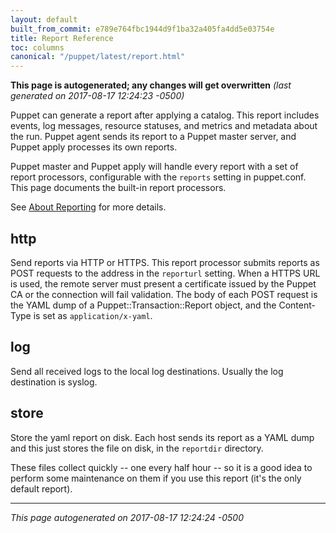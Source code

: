 ```yaml
---
layout: default
built_from_commit: e789e764fbc1944d9f1ba32a405fa4dd5e03754e
title: Report Reference
toc: columns
canonical: "/puppet/latest/report.html"
---
```






**This page is autogenerated; any changes will get overwritten** *(last generated on 2017-08-17 12:24:23 -0500)*


Puppet can generate a report after applying a catalog. This report includes
events, log messages, resource statuses, and metrics and metadata about the run.
Puppet agent sends its report to a Puppet master server, and Puppet apply
processes its own reports.

Puppet master and Puppet apply will handle every report with a set of report
processors, configurable with the `reports` setting in puppet.conf. This page
documents the built-in report processors.

See [About Reporting](https://docs.puppetlabs.com/puppet/latest/reference/reporting_about.html)
for more details.

http
----
Send reports via HTTP or HTTPS. This report processor submits reports as
POST requests to the address in the `reporturl` setting. When a HTTPS URL
is used, the remote server must present a certificate issued by the Puppet
CA or the connection will fail validation. The body of each POST request
is the YAML dump of a Puppet::Transaction::Report object, and the
Content-Type is set as `application/x-yaml`.

log
---
Send all received logs to the local log destinations.  Usually
the log destination is syslog.

store
-----
Store the yaml report on disk.  Each host sends its report as a YAML dump
and this just stores the file on disk, in the `reportdir` directory.

These files collect quickly -- one every half hour -- so it is a good idea
to perform some maintenance on them if you use this report (it's the only
default report).



----------------

*This page autogenerated on 2017-08-17 12:24:24 -0500*
